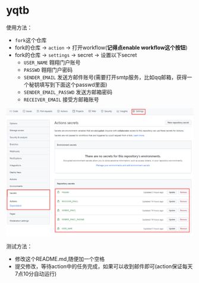 #   yqtb
使用方法：
+ `fork`这个仓库
+ fork的仓库 -> `action` -> 打开workflow(**记得点enable workflow这个按钮**)
+ fork的仓库 -> `settings` -> secret -> 设置以下secret
    + `USER_NAME` 翱翔门户账号
    + `PASSWD` 翱翔门户密码
    + `SENDER_EMAIL` 发送方邮件账号(需要打开smtp服务，比如qq邮箱，获得一个秘钥填写到下面这个passwd里面)
    + `SENDER_EMAIL_PASSWD` 发送方邮箱密码
    + `RECEIVER_EMAIL` 接受方邮箱账号

![eg](imgs/eg.png)

测试方法：
+ 修改这个README.md,随便加一个空格
+ 提交修改，等待action中的任务完成，如果可以收到邮件即可(action保证每天7点10分自动运行)


 
  
 
